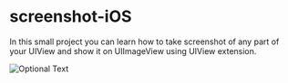 # screenshot-iOS
In this small project you can learn how to take screenshot of any part of your UIView and show it on UIImageView using UIView extension. 

![Optional Text](../master/screenshot-iOS.gif)
